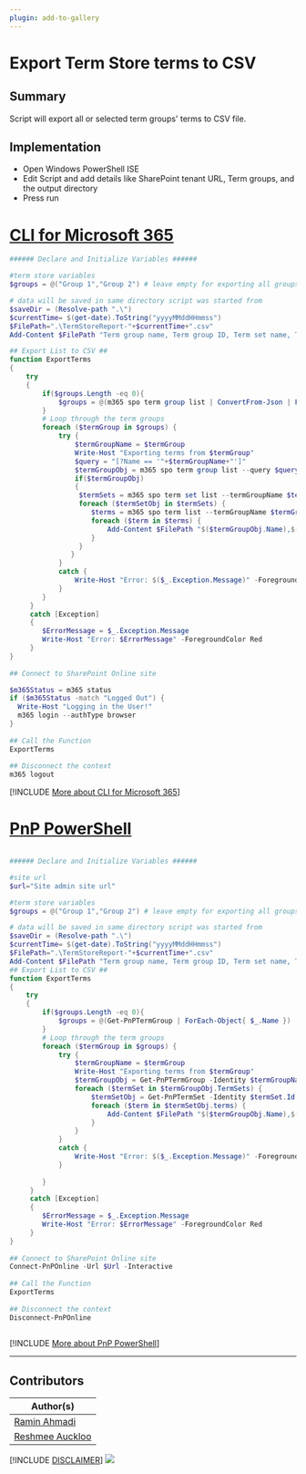 ```yaml
---
plugin: add-to-gallery
---
```


# Export Term Store terms to CSV

## Summary

Script will export all or selected term groups' terms to CSV file.

## Implementation

- Open Windows PowerShell ISE
- Edit Script and add details like SharePoint tenant URL, Term groups, and the output directory
- Press run

# [CLI for Microsoft 365](#tab/cli-m365-ps)

```powershell
###### Declare and Initialize Variables ######  

#term store variables
$groups = @("Group 1","Group 2") # leave empty for exporting all groups

# data will be saved in same directory script was started from
$saveDir = (Resolve-path ".\")  
$currentTime= $(get-date).ToString("yyyyMMddHHmmss")  
$FilePath=".\TermStoreReport-"+$currentTime+".csv"  
Add-Content $FilePath "Term group name, Term group ID, Term set name, Term set ID, Term name, Term ID"

## Export List to CSV ##  
function ExportTerms
{  
    try  
    {  
        if($groups.Length -eq 0){ 
            $groups = @(m365 spo term group list | ConvertFrom-Json | ForEach-Object{ $_.Name })
        }
        # Loop through the term groups
        foreach ($termGroup in $groups) {
            try {
                $termGroupName = $termGroup
                Write-Host "Exporting terms from $termGroup"
                $query = "[?Name == '"+$termGroupName+"']"
                $termGroupObj = m365 spo term group list --query $query | ConvertFrom-Json 
                if($termGroupObj)
                {
                 $termSets = m365 spo term set list --termGroupName $termGroupName | ConvertFrom-Json 
                 foreach ($termSetObj in $termSets) {
                    $terms = m365 spo term list --termGroupName $termGroupName --termSetName $termSetObj.Name | ConvertFrom-Json 
                    foreach ($term in $terms) {
                        Add-Content $FilePath "$($termGroupObj.Name),$($termGroupObj.Id),$($termSetObj.Name),$($termSetObj.Id),$($term.Name),$($term.Id)"
                    }
                 }
               }
            }
            catch {
                Write-Host "Error: $($_.Exception.Message)" -ForegroundColor Red
            }            
        }
     }  
     catch [Exception]  
     {  
        $ErrorMessage = $_.Exception.Message         
        Write-Host "Error: $ErrorMessage" -ForegroundColor Red          
     }  
}  
 
## Connect to SharePoint Online site  

$m365Status = m365 status
if ($m365Status -match "Logged Out") {
  Write-Host "Logging in the User!"
  m365 login --authType browser
}
 
## Call the Function  
ExportTerms
 
## Disconnect the context  
m365 logout  

```
[!INCLUDE [More about CLI for Microsoft 365](../../docfx/includes/MORE-CLIM365.md)]


# [PnP PowerShell](#tab/pnpps)
```powershell

###### Declare and Initialize Variables ######  

#site url
$url="Site admin site url"

#term store variables
$groups = @("Group 1","Group 2") # leave empty for exporting all groups

# data will be saved in same directory script was started from
$saveDir = (Resolve-path ".\")  
$currentTime= $(get-date).ToString("yyyyMMddHHmmss")  
$FilePath=".\TermStoreReport-"+$currentTime+".csv"  
Add-Content $FilePath "Term group name, Term group ID, Term set name, Term set ID, Term name, Term ID"
## Export List to CSV ##  
function ExportTerms
{  
    try  
    {  
        if($groups.Length -eq 0){
            $groups = @(Get-PnPTermGroup | ForEach-Object{ $_.Name })
        }
        # Loop through the term groups
        foreach ($termGroup in $groups) {
            try {
                $termGroupName = $termGroup
                Write-Host "Exporting terms from $termGroup"
                $termGroupObj = Get-PnPTermGroup -Identity $termGroupName -Includes TermSets
                foreach ($termSet in $termGroupObj.TermSets) {
                    $termSetObj = Get-PnPTermSet -Identity $termSet.Id -TermGroup $termGroupName -Includes Terms
                    foreach ($term in $termSetObj.terms) {
                        Add-Content $FilePath "$($termGroupObj.Name),$($termGroupObj.Id),$($termSetObj.Name),$($termSetObj.Id),$($term.Name),$($term.Id)"
                    }
                }
            }
            catch {
                Write-Host "Error: $($_.Exception.Message)" -ForegroundColor Red
            }
            
        }
     }  
     catch [Exception]  
     {  
        $ErrorMessage = $_.Exception.Message         
        Write-Host "Error: $ErrorMessage" -ForegroundColor Red          
     }  
}  
 
## Connect to SharePoint Online site  
Connect-PnPOnline -Url $Url -Interactive
 
## Call the Function  
ExportTerms
 
## Disconnect the context  
Disconnect-PnPOnline  
  

```
[!INCLUDE [More about PnP PowerShell](../../docfx/includes/MORE-PNPPS.md)]
***

## Contributors

| Author(s) |
|-----------|
| [Ramin Ahmadi](https://github.com/ahmadiramin) |
| [Reshmee Auckloo](https://github.com/reshmee011) |

[!INCLUDE [DISCLAIMER](../../docfx/includes/DISCLAIMER.md)]
<img src="https://m365-visitor-stats.azurewebsites.net/script-samples/scripts/spo-export-termstore-terms-to-csv" aria-hidden="true" />

